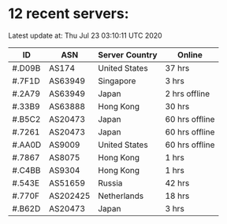 # 12 recent servers:

Latest update at: Thu Jul 23 03:10:11 UTC 2020

| ID | ASN | Server Country | Online |
| -- | --- | -------------- | ------ |
| #.D09B | AS174 | United States | 37 hrs |
| #.7F1D | AS63949 | Singapore | 3 hrs |
| #.2A79 | AS63949 | Japan | 2 hrs offline |
| #.33B9 | AS63888 | Hong Kong | 30 hrs |
| #.B5C2 | AS20473 | Japan | 60 hrs offline |
| #.7261 | AS20473 | Japan | 60 hrs offline |
| #.AA0D | AS9009 | United States | 60 hrs offline |
| #.7867 | AS8075 | Hong Kong | 1 hrs |
| #.C4BB | AS9304 | Hong Kong | 1 hrs |
| #.543E | AS51659 | Russia | 42 hrs |
| #.770F | AS202425 | Netherlands | 18 hrs |
| #.B62D | AS20473 | Japan | 3 hrs |


